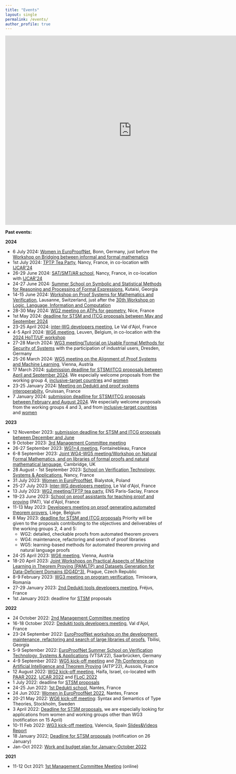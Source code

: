 ```yaml
---
title: "Events"
layout: single
permalink: /events/
author_profile: true
---
```


<iframe src="https://calendar.google.com/calendar/embed?src=tifr4i78iakfnioku9bebr7dhc%40group.calendar.google.com&ctz=Europe%2FParis" style="border: 0" width="800" height="600" frameborder="0" scrolling="no"></iframe>

<!--**Coming events:**-->

**Past events:**

**2024**

- 6 July 2024: [Women in EuroProofNet](../women-epn-2024), Bonn, Germany, just before the [Workshop on Bridging between informal and formal mathematics](https://www.mathematics.uni-bonn.de/him/programs/future/tp_2024_05)
- 1st July 2024: [TPTP Tea Party](https://tptp.org/TPTPTParty/2024/Contents.html), Nancy, France, in co-location with [IJCAR'24](https://merz.gitlabpages.inria.fr/2024-ijcar/)
- 26-29 June 2024: [SAT/SMT/AR school](https://sat-smt-ar-school.gitlab.io/www/2024/), Nancy, France, in co-location with [IJCAR'24](https://merz.gitlabpages.inria.fr/2024-ijcar/)
- 24-27 June 2024: [Summer School on Symbolic and Statistical Methods for Reasoning and Processing of Formal Expressions](../Kutaisi24), Kutaisi, Georgia
- 14-15 June 2024: [Workshop on Proof Systems for Mathematics and Verification](https://proofs.swiss/ps/2024/), Lausanne, Switzerland, just after the [30th Workshop on Logic, Language, Information and Computation](https://wollic2024.inf.unibe.ch/)
- 28-30 May 2024: [WG2 meeting on ATPs for geometry](../wg2-geo24), Nice, France
- 1st May 2024: [deadline for STSM and ITCG proposals between May and September 2024](../grants)
- 23-25 April 2024: [inter-WG developers meeting](../inter-wg-24), Le Val d'Ajol, France
- 4-5 April 2024: [WG6 meeting](../wg6-leuven), Leuven, Belgium, in co-location with the [2024 HoTT/UF workshop](https://hott-uf.github.io/2024/)
- 27-28 March 2024: [WG3 meeting/Tutorial on Usable Formal Methods for Security of Systems](../wg3-dresden24) with the participation of industrial users, Dresden, Germany
- 25-26 March 2024: [WG5 meeting on the Alignment of Proof Systems and Machine Learning](../wg5-vienna24), Vienna, Austria
- 17 March 2024: [submission deadline for STSM/ITCG proposals between April and September 2024](../grants). We especially welcome proposals from the working group 4, [inclusive-target countries](../eligibility) and [women](../gender-balance)
- 23-25 January 2024: [Meeting on Dedukti and proof systems interoperabilty](../wg1-gruissan24), Gruissan, France
- 7 January 2024: [submission deadline for STSM/ITCG proposals between February and August 2024](../grants). We especially welcome proposals from the working groups 4 and 3, and from [inclusive-target countries](../eligibility) and [women](../gender-balance)

**2023**

- 12 November 2023: [submission deadline for STSM and ITCG proposals between December and June](../grants)
- 9 October 2023: [3rd Management Committee meeting](https://europroofnet.github.io/mc-meetings/)
- 26-27 September 2023: [WG1+4 meeting](../WG1+4-meeting-Sep2023), Fontainebleau, France
- 6-8 September 2023: [Joint WG4-WG5 meeting/Workshop on Natural Formal Mathematics, and on libraries of formal proofs and natural mathematical language](../cambridge-2023), Cambridge, UK
- 28 August - 1st September 2023: [School on Verification Technology, Systems & Applications](https://resources.mpi-inf.mpg.de/departments/rg1/conferences/vtsa23/), Nancy, France
- 31 July 2023: [Women in EuroProofNet](../women-epn-2023), Bialystok, Poland
- 25-27 July 2023: [Inter-WG developers meeting](../dk-meeting-july2023), Le Val d'Ajol, France
- 13 July 2023: [WG2 meeting/TPTP tea party](../tptp23-meeting), ENS Paris-Saclay, France
- 19-23 June 2023: [School on proof assistants for teaching proof and proving](https://pat2023.icube.unistra.fr/) (PAT), Val d'Ajol, France
- 11-13 May 2023: [Developers meeting on proof generating automated theorem provers](../dk-meeting3), Liège, Belgium
- 8 May 2023: [deadline for STSM and ITCG proposals](../grants) Priority will be given to the proposals contributing to the objectives and deliverables of the working groups 2, 4 and 5:
  * WG2: detailed, checkable proofs from automated theorem provers
  * WG4: maintenance, refactoring and search of proof libraries
  * WG5: learning-based methods for automated theorem proving and natural language proofs
- 24-25 April 2023: [WG6 meeting](../wg6-vienna), Vienna, Austria
- 18-20 April 2023: [Joint Workshops on Practical Aspects of Machine Learning in Theorem Proving (PAMLTP) and Datasets Generation for Data-Deficient Domains (DG4D^3)](../Prague23), Prague, Czech Republic
- 8-9 February 2023: [WG3 meeting on program verification](../wg3-timisoara), Timisoara, Romania
- 27-29 January 2023: [2nd Dedukti tools developers meeting](../dk-meeting2), Fréjus, France
- 1st January 2023: deadline for [STSM](../grants) proposals

**2022**

- 24 October 2022: [2nd Management Committee meeting](/mc-meetings)
- 16-18 October 2022: [Dedukti tools developers meeting](/dk-meeting1), Val d'Ajol, France
- 23-24 September 2022: [EuroProofNet workshop on the development, maintenance, refactoring and search of large libraries of proofs](/wg4-meeting1), Tbilisi, Georgia
- 5-9 September 2022: [EuroProofNet Summer School on Verification Technology, Systems & Applications](https://resources.mpi-inf.mpg.de/departments/rg1/conferences/vtsa22/) (VTSA'22), Saarbrücken, Germany
- 4-9 September 2022: [WG5 kick-off meeting](/wg5-aitp22) and [7th Conference on Artificial Intelligence and Theorem Proving](http://aitp-conference.org/2022/) (AITP'22), Aussois, France
- 12 August 2022: [WG2 kick-off meeting](/wg2-meeting1), Haifa, Israel, co-located with [PAAR 2022](https://paar2022.github.io/), [IJCAR 2022](https://ijcar.org/) and [FLoC 2022](https://www.floc2022.org)
- 1 July 2022: deadline for [STSM proposals](../grants)
- 24-25 Jun 2022: [1st Dedukti school](/dedukti-school-2022), Nantes, France
- 24 Jun 2022: [Women in EuroProofNet 2022](/women-epn-2022), Nantes, France
- 20-21 May 2022: [WG6 kick-off meeting](/wg6-kickoff-stockholm): Syntax and Semantics of Type Theories, Stockholm, Sweden
- 3 April 2022: [Deadline for STSM proposals](/grants), we are especially looking for applications from women and working groups other than WG3 (notification on 15 April)
- 10-11 Feb 2022: [WG3 kick-off meeting](https://europroofnet.github.io/wg3-meeting1), Valencia, Spain [Slides&Videos](https://europroofnet.github.io/wg3-meeting1-program) [Report](https://europroofnet.github.io/_pages/WG3/Feb2022/ReportWG3meeting.pdf)
- 18 January 2022; [Deadline for STSM proposals](/grants) (notification on 26 January)
- Jan-Oct 2022: [Work and budget plan for January-October 2022](https://europroofnet.github.io/work-plan-1/)

**2021**

- 11-12 Oct 2021: [1st Management Committee Meeting](/mc-meetings) (online)
